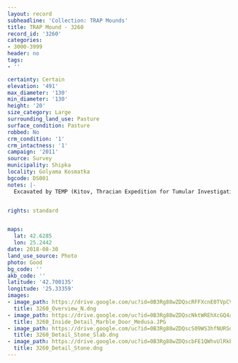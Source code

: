 ```yaml
---
layout: record
subheadline: 'Collection: TRAP Mounds'
title: TRAP Mound - 3260
record_id: '3260'
categories:
- 3000-3999
header: no
tags:
- ''

certainty: Certain
elevation: '491'
max_diameter: '130'
min_diameter: '130'
height: '20'
size_category: Large
surrounding_land_use: Pasture
surface_condition: Pasture
robbed: No
crm_condition: '1'
crm_intactness: '1'
campaign: '2011'
source: Survey
municipality: Shipka
locality: Golyama Kosmatka
bgcode: DS001
notes: |-
  Excavated by TEMP (Kitov, Thracian Expedition for Tumular Investigations) 2004, Museum inside.


rights: standard


maps:
  lat: 42.6285
  lon: 25.2442
date: 2018-08-30
land_use_source: Photo
photo: Good
bg_code: ''
akb_code: ''
latitude: '42.700135'
longitude: '25.33359'
images:
- image_path: https://drive.google.com/uc?id=0B3Rg88wZDQscRFFXcnE0TVpCVHc
  title: 3260_Overview_N.dng
- image_path: https://drive.google.com/uc?id=0B3Rg88wZDQscNktWREhXcGQ4aDA
  title: 3260_Inside_Detail_Marble_Door_Medusa.JPG
- image_path: https://drive.google.com/uc?id=0B3Rg88wZDQscS09WS3hfNURSdkk
  title: 3260_Detail_Stone_Slab.dng
- image_path: https://drive.google.com/uc?id=0B3Rg88wZDQscbFE1QWhvUlRkb28
  title: 3260_Detail_Stone.dng
---
```

